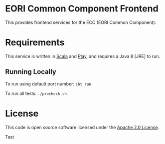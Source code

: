 # EORI Common Component Frontend
 
This provides frontend services for the ECC (EORI Common Component).

# Requirements

This service is written in [Scala](http://www.scala-lang.org/) and [Play](http://playframework.com/), and requires a Java 8 [JRE] to run.

## Running Locally
To run using default port number:
`sbt run`

To run all tests:
`./precheck.sh`


# License

This code is open source software licensed under the [Apache 2.0 License]("http://www.apache.org/licenses/LICENSE-2.0.html").

Test
